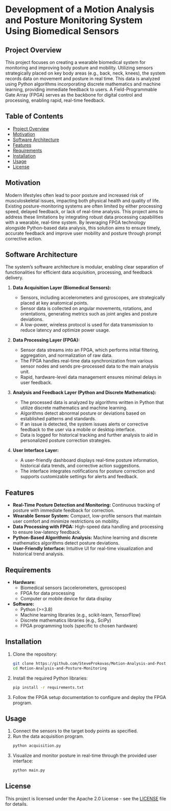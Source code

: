 # Development of a Motion Analysis and Posture Monitoring System Using Biomedical Sensors

## Project Overview

This project focuses on creating a wearable biomedical system for monitoring and improving body posture and mobility. Utilizing sensors strategically placed on key body areas (e.g., back, neck, knees), the system records data on movement and posture in real time. This data is analyzed using Python algorithms incorporating discrete mathematics and machine learning, providing immediate feedback to users. A Field-Programmable Gate Array (FPGA) serves as the backbone for digital control and processing, enabling rapid, real-time feedback.

## Table of Contents
- [Project Overview](#project-overview)
- [Motivation](#motivation)
- [Software Architecture](#software-architecture)
- [Features](#features)
- [Requirements](#requirements)
- [Installation](#installation)
- [Usage](#usage)
- [License](#license)

## Motivation

Modern lifestyles often lead to poor posture and increased risk of musculoskeletal issues, impacting both physical health and quality of life. Existing posture-monitoring systems are often limited by either processing speed, delayed feedback, or lack of real-time analysis. This project aims to address these limitations by integrating robust data processing capabilities with a wearable, real-time system. By leveraging FPGA technology alongside Python-based data analysis, this solution aims to ensure timely, accurate feedback and improve user mobility and posture through prompt corrective action.

## Software Architecture

The system’s software architecture is modular, enabling clear separation of functionalities for efficient data acquisition, processing, and feedback delivery.

1. **Data Acquisition Layer (Biomedical Sensors):**
   - Sensors, including accelerometers and gyroscopes, are strategically placed at key anatomical points.
   - Sensor data is collected on angular movements, rotations, and orientations, generating metrics such as joint angles and posture deviations.
   - A low-power, wireless protocol is used for data transmission to reduce latency and optimize power usage.

2. **Data Processing Layer (FPGA):**
   - Sensor data streams into an FPGA, which performs initial filtering, aggregation, and normalization of raw data.
   - The FPGA handles real-time data synchronization from various sensor nodes and sends pre-processed data to the main analysis unit.
   - Rapid, hardware-level data management ensures minimal delays in user feedback.

3. **Analysis and Feedback Layer (Python and Discrete Mathematics):**
   - The processed data is analyzed by algorithms written in Python that utilize discrete mathematics and machine learning.
   - Algorithms detect abnormal posture or deviations based on established patterns and standards.
   - If an issue is detected, the system issues alerts or corrective feedback to the user via a mobile or desktop interface.
   - Data is logged for historical tracking and further analysis to aid in personalized posture correction strategies.

4. **User Interface Layer:**
   - A user-friendly dashboard displays real-time posture information, historical data trends, and corrective action suggestions.
   - The interface integrates notifications for posture correction and supports customizable settings for alerts and feedback.

## Features
- **Real-Time Posture Detection and Monitoring:** Continuous tracking of posture with immediate feedback for correction.
- **Wearable Sensor System:** Compact, low-profile sensors that maintain user comfort and minimize restrictions on mobility.
- **Data Processing with FPGA:** High-speed data handling and processing to ensure low-latency feedback.
- **Python-Based Algorithmic Analysis:** Machine learning and discrete mathematics algorithms detect posture deviations.
- **User-Friendly Interface:** Intuitive UI for real-time visualization and historical trend analysis.

## Requirements
- **Hardware:**
  - Biomedical sensors (accelerometers, gyroscopes)
  - FPGA for data processing
  - Computer or mobile device for data display
- **Software:**
  - Python (>=3.8)
  - Machine learning libraries (e.g., scikit-learn, TensorFlow)
  - Discrete mathematics libraries (e.g., SciPy)
  - FPGA programming tools (specific to chosen hardware)

## Installation
1. Clone the repository:
   ```bash
   git clone https://github.com/SteveProkovas/Motion-Analysis-and-Posture-Monitoring.git
   cd Motion-Analysis-and-Posture-Monitoring
   ```
2. Install the required Python libraries:
   ```bash
   pip install -r requirements.txt
   ```
3. Follow the FPGA setup documentation to configure and deploy the FPGA program.

## Usage
1. Connect the sensors to the target body points as specified.
2. Run the data acquisition program.
   ```bash
   python acquisition.py
   ```
3. Visualize and monitor posture in real-time through the provided user interface:
   ```bash
   python main.py
   ```

## License
This project is licensed under the Apache 2.0 License - see the [LICENSE](LICENSE) file for details.
